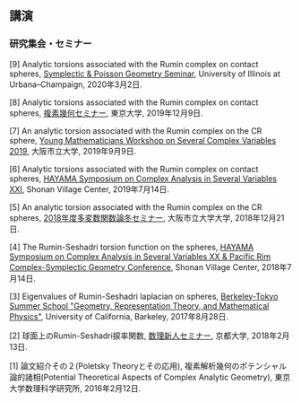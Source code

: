 ## 講演


### 研究集会・セミナー

[9] Analytic torsions associated with the Rumin complex on contact spheres, [Symplectic & Poisson Geometry Seminar](https://math.illinois.edu/system/files/2020-02/Schedule%20-%20draft%202.pdf), University of Illinois at Urbana–Champaign, 2020年3月2日.

[8] Analytic torsions associated with the Rumin complex on contact spheres, [複素幾何セミナー](https://www.ms.u-tokyo.ac.jp/seminar/2019/sem19-214.html), 東京大学, 2019年12月9日.

[7] An analytic torsion associated with the Rumin complex on the CR sphere, [Young Mathematicians Workshop on Several Complex Variables 2019](http://www.sci.osaka-cu.ac.jp/~tkoike/2019ymwscv.html), 大阪市立大学, 2019年9月9日.

[6] Analytic torsions associated with the Rumin complex on contact spheres, [HAYAMA Symposium on Complex Analysis in Several Variables XXI](https://sites.google.com/site/scvhayama/2019), Shonan Village Center, 2019年7月14日.

[5] An analytic torsion associated with the Rumin complex on the CR spheres, [2018年度多変数関数論冬セミナー](https://sites.google.com/site/scvwintersemi2018/), 大阪市立大学大学, 2018年12月21日.

[4] The Rumin-Seshadri torsion function on the spheres, [HAYAMA Symposium on Complex Analysis in Several Variables XX & Pacific Rim Complex-Symplectic Geometry Conference](https://sites.google.com/site/scvhayama/2018), Shonan Village Center, 2018年7月14日.

[3] Eigenvalues of Rumin-Seshadri laplacian on spheres, [Berkeley-Tokyo Summer School "Geometry, Representation Theory, and Mathematical Physics"](http://park.itc.u-tokyo.ac.jp/MSF/conference/BerkeleyTokyo2017/), University of California, Barkeley, 2017年8月28日.

[2] 球面上のRumin-Seshadri捩率関数, [数理新人セミナー](https://sites.google.com/view/math-graduate/MATHSCI-FRESHMAN-SEMINAR/2018), 京都大学, 2018年2月13日.

[1] 論文紹介その２(Poletsky Theoryとその応用), 複素解析幾何のポテンシャル論的諸相(Potential Theoretical Aspects of Complex Analytic Geometry), 東京大学数理科学研究所, 2016年2月12日.
